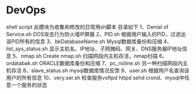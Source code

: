 # DevOps
shell script
此模块为收集和修改的日常用sh脚本
目录如下
1、Denial of Service.sh
DOS攻击行为防火墙IP屏蔽
2、PID.sh
根据用户输入的PID，过滤出该PID所有的信息
3、bkDatabaseName.sh
Mysql数据库备份和压缩
4、list_sys_status.sh
显示主机名、IP地址、子网掩码、网关、DNS服务器IP地址信息
5、nmap.sh	Create nmap.sh
扫描网段内主机存活，nmap扫描
6、ordatabak.sh
ORACLE数据库备份和压缩
7、pc_noline.sh
另一种扫描网段内主机存活
8、slave_status.sh
mysql数据库情况反馈
9、user.sh
根据用户名查询该用户的所有信息
10、very.ser.sh
检查服务vsftpd httpd sshd crond、mysql中任意一个服务的状态
